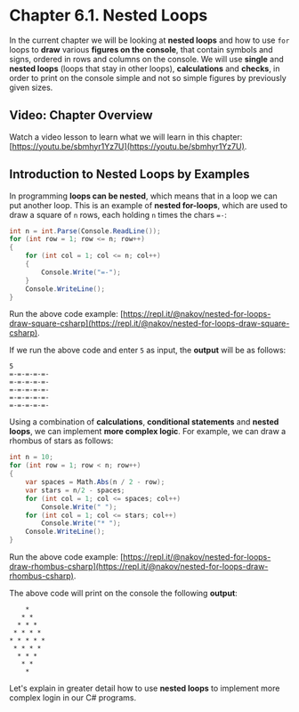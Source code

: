 # Chapter 6.1. Nested Loops

In the current chapter we will be looking at **nested loops** and how to use `for` loops to **draw** various **figures on the console**, that contain symbols and signs, ordered in rows and columns on the console. We will use **single** and **nested loops** (loops that stay in other loops), **calculations** and **checks**, in order to print on the console simple and not so simple figures by previously given sizes.

## Video: Chapter Overview

Watch a video lesson to learn what we will learn in this chapter: [https://youtu.be/sbmhyr1Yz7U](https://youtu.be/sbmhyr1Yz7U).

## Introduction to Nested Loops by Examples

In programming **loops can be nested**, which means that in a loop we can put another loop. This is an example of **nested for-loops**, which are used to draw a square of `n` rows, each holding `n` times the chars `=-`:

```csharp
int n = int.Parse(Console.ReadLine());
for (int row = 1; row <= n; row++)
{
    for (int col = 1; col <= n; col++)
    {
        Console.Write("=-");
    }
    Console.WriteLine();
}
```

Run the above code example: [https://repl.it/@nakov/nested-for-loops-draw-square-csharp](https://repl.it/@nakov/nested-for-loops-draw-square-csharp).

If we run the above code and enter `5` as input, the **output** will be as follows:

```
5
=-=-=-=-=-
=-=-=-=-=-
=-=-=-=-=-
=-=-=-=-=-
=-=-=-=-=-
```

Using a combination of **calculations**, **conditional statements** and **nested loops**, we can implement **more complex logic**. For example, we can draw a rhombus of stars as follows:

```csharp
int n = 10;
for (int row = 1; row < n; row++)
{
    var spaces = Math.Abs(n / 2 - row);
    var stars = n/2 - spaces;
    for (int col = 1; col <= spaces; col++)
        Console.Write(" ");
    for (int col = 1; col <= stars; col++)
        Console.Write("* ");
    Console.WriteLine();
}
```

Run the above code example: [https://repl.it/@nakov/nested-for-loops-draw-rhombus-csharp](https://repl.it/@nakov/nested-for-loops-draw-rhombus-csharp).

The above code will print on the console the following **output**:

```
    *
   * *
  * * *
 * * * *
* * * * *
 * * * *
  * * *
   * *
    *
```

Let's explain in greater detail how to use **nested loops** to implement more complex login in our C\# programs.

